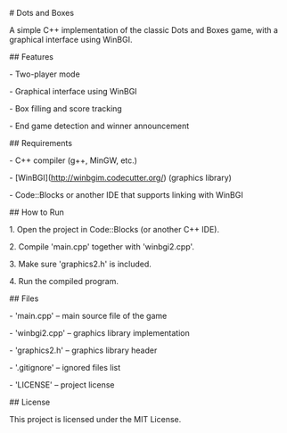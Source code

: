\# Dots and Boxes



A simple C++ implementation of the classic Dots and Boxes game, with a graphical interface using WinBGI.



\## Features



\- Two-player mode

\- Graphical interface using WinBGI

\- Box filling and score tracking

\- End game detection and winner announcement



\## Requirements



\- C++ compiler (g++, MinGW, etc.)

\- \[WinBGI](http://winbgim.codecutter.org/) (graphics library)

\- Code::Blocks or another IDE that supports linking with WinBGI



\## How to Run



1\. Open the project in Code::Blocks (or another C++ IDE).

2\. Compile 'main.cpp' together with 'winbgi2.cpp'.

3\. Make sure 'graphics2.h' is included.

4\. Run the compiled program.



\## Files



\- 'main.cpp' – main source file of the game  

\- 'winbgi2.cpp' – graphics library implementation  

\- 'graphics2.h' – graphics library header  

\- '.gitignore' – ignored files list  

\- 'LICENSE' – project license  



\## License



This project is licensed under the MIT License.



